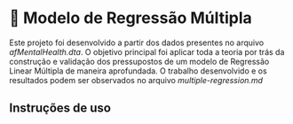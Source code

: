 # :blue_book: Modelo de Regressão Múltipla

Este projeto foi desenvolvido a partir dos dados presentes no arquivo *afMentalHealth.dta*. O objetivo principal foi aplicar toda a teoria por trás da construção e validação
dos pressupostos de um modelo de Regressão Linear Múltipla de maneira aprofundada.
O trabalho desenvolvido e os resultados podem ser observados no arquivo *multiple-regression.md*

##  Instruções de uso
